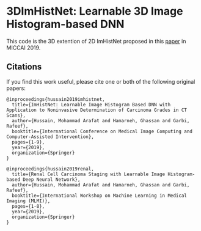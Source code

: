 # 3DImHistNet: Learnable 3D Image Histogram-based DNN

This code is the 3D extention of 2D ImHistNet proposed in this [paper](http://ece.ubc.ca/~bisicl/papers/mahmiccai19.pdf) in MICCAI 2019.  


## Citations
If you find this work useful, please cite one or both of the following original papers:
```
@inproceedings{hussain2019imhistnet,
  title={ImHistNet: Learnable Image Histogram Based DNN with Application to Noninvasive Determination of Carcinoma Grades in CT Scans},
  author={Hussain, Mohammad Arafat and Hamarneh, Ghassan and Garbi, Rafeef},
  booktitle={International Conference on Medical Image Computing and Computer-Assisted Intervention},
  pages={1-9},
  year={2019},
  organization={Springer}
}
```

```
@inproceedings{hussain2019renal,
  title={Renal Cell Carcinoma Staging with Learnable Image Histogram-based Deep Neural Network},
  author={Hussain, Mohammad Arafat and Hamarneh, Ghassan and Garbi, Rafeef},
  booktitle={International Workshop on Machine Learning in Medical Imaging (MLMI)},
  pages={1-8},
  year={2019},
  organization={Springer}
}
```
